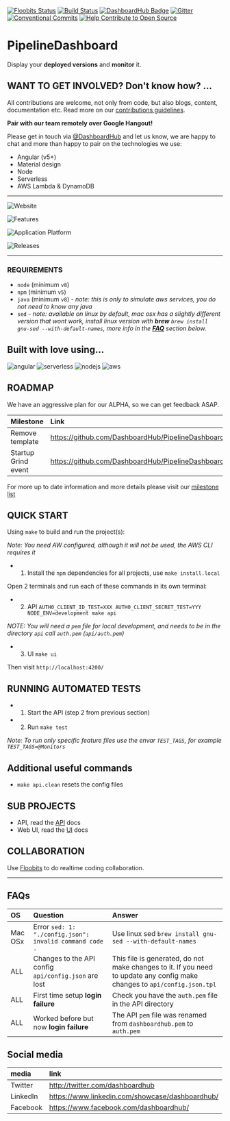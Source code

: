 [![Floobits Status](https://floobits.com/eddiejaoude/DashboardHub-PipelineDashboard.svg)](https://floobits.com/eddiejaoude/DashboardHub-PipelineDashboard/redirect)
[![Build Status](https://travis-ci.org/DashboardHub/PipelineDashboard.svg?branch=prototype-v0.8.0)](https://travis-ci.org/DashboardHub/PipelineDashboard)
[![DashboardHub Badge](https://img.shields.io/badge/DashboardHub-DashboardHub-orange.svg)](https://pipeline.dashboardhub.io/1fd1da50-ca3a-11e7-8e89-ddd24d528194/view)
[![Gitter](https://img.shields.io/gitter/room/nwjs/nw.js.svg)](https://gitter.im/DashboardHub/PipelineDashboard)
[![Conventional Commits](https://img.shields.io/badge/Conventional%20Commits-1.0.0-yellow.svg)](https://conventionalcommits.org)
[![Help Contribute to Open Source](https://www.codetriage.com/dashboardhub/pipelinedashboard/badges/users.svg)](https://www.codetriage.com/dashboardhub/pipelinedashboard)

# PipelineDashboard

Display your **deployed versions** and **monitor** it.

## WANT TO GET INVOLVED? Don't know how? ...

All contributions are welcome, not only from code, but also blogs, content, documentation etc. Read more on our [contributions guidelines](.github/CONTRIBUTING.md).

**Pair with our team remotely over Google Hangout!**

Please get in touch via [@DashboardHub](https://twitter.com/DashboardHub) and let us know, we are happy to chat and more than happy to pair on the technologies we use:

- Angular (v5+)
- Material design
- Node
- Serverless
- AWS Lambda & DynamoDB

---

![Website](https://user-images.githubusercontent.com/624760/33978327-0ee1e370-e097-11e7-924c-670f76b562d3.png)

![Features](https://user-images.githubusercontent.com/624760/34434721-ef3fb3fe-ec7f-11e7-8c53-73263fb75c97.png)

![Application Platform](https://user-images.githubusercontent.com/624760/35721596-a96e186c-07ea-11e8-9c63-037802281ebb.png)

![Releases](https://user-images.githubusercontent.com/624760/36366927-42811710-1548-11e8-9cf8-6382714cd435.png)

---

### REQUIREMENTS

- `node` (minimum `v8`)
- `npm` (minimum `v5`)
- `java` (minimum `v8`) - *note: this is only to simulate aws services, you do not need to know any java*
- `sed` - *note: available on linux by default, mac osx has a slightly different version that wont work, install linux version with **brew** `brew install gnu-sed --with-default-names`, more info in the [**FAQ**](https://github.com/DashboardHub/PipelineDashboard#faqs) section below.*

## Built with love using...

![angular](https://user-images.githubusercontent.com/624760/34513230-1e2ba5be-f05f-11e7-8cbf-c1b93415f4e5.png)
![serverless](https://user-images.githubusercontent.com/624760/34513225-1b46a506-f05f-11e7-9fa3-a6b6bc740d1a.png)
![nodejs](https://user-images.githubusercontent.com/624760/34513224-17d6ff74-f05f-11e7-8080-18f09f63a3f4.png)
![aws](https://user-images.githubusercontent.com/624760/35319340-4cb8b7b8-00d7-11e8-95f6-83c815d9138c.jpg)

## ROADMAP

We have an aggressive plan for our ALPHA, so we can get feedback ASAP.

| Milestone | Link |
| :--- | :--- |
| Remove template | https://github.com/DashboardHub/PipelineDashboard/milestone/23 |
| Startup Grind event | https://github.com/DashboardHub/PipelineDashboard/milestone/30 |

For more up to date information and more details please visit our [milestone list](https://github.com/DashboardHub/PipelineDashboard/milestones)

## QUICK START

Using `make` to build and run the project(s):

*Note: You need AW configured, although it will not be used, the AWS CLI requires it*

- 1. Install the `npm` dependencies for all projects, use `make install.local`

Open 2 terminals and run each of these commands in its own terminal:

- 2. API `AUTH0_CLIENT_ID_TEST=XXX AUTH0_CLIENT_SECRET_TEST=YYY NODE_ENV=development make api`

*NOTE: You will need a `pem` file for local development, and needs to be in the directory `api` call `auth.pem` (`api/auth.pem`)*

- 3. UI `make ui`

Then visit `http://localhost:4200/`

## RUNNING AUTOMATED TESTS

- 1. Start the API (step 2 from previous section)
- 2. Run `make test`

*Note: To run only specific feature files use the envar `TEST_TAGS`, for example `TEST_TAGS=@Monitors`*

## Additional useful commands

- `make api.clean` resets the config files

## SUB PROJECTS

* API, read the [API](api/README.md) docs
* Web UI, read the [UI](web/README.md) docs

## COLLABORATION

Use [Floobits](https://floobits.com/eddiejaoude/DashboardHub-PipelineDashboard) to do realtime coding collaboration.

---

## FAQs

| OS | Question | Answer |
| :--- | :--- | :--- |
| Mac OSx | Error `sed: 1: "./config.json": invalid command code .` | Use linux sed `brew install gnu-sed --with-default-names` |
| ALL | Changes to the API config `api/config.json` are lost | This file is generated, do not make changes to it. If you need to update any config make changes to `api/config.json.tpl` |
| ALL | First time setup **login failure** | Check you have the `auth.pem` file in the API directory |
| ALL | Worked before but now **login failure** | The API `pem` file was renamed from `dashboardhub.pem` to `auth.pem` |

## Social media

| media | link
| :-- | :-- |
| Twitter | http://twitter.com/dashboardhub |
| LinkedIn | https://www.linkedin.com/showcase/dashboardhub/ |
| Facebook | https://www.facebook.com/dashboardhub/ |


